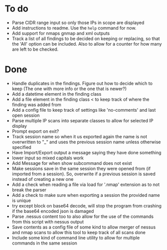 # To do

- Parse CIDR range input so only those IPs in scope are displayed
- Add instructions to readme. Use the `help` command for now.
- Add support for nmaps gnmap and xml outputs
- Track a list of all findings to be decided on keeping or replacing, so that the 'All' option can be included. Also to allow for a counter for how many are left to be checked.

# Done

- Handle duplicates in the findings. Figure out how to decide which to keep (The one with more info or the one that is newer?) 
- Add a datetime element in the finding class
- Add a file element in the finding class < to keep track of where the finding was added from
- Add a config file to keep track of settings like 'no-comments' and last open session
- Parse multiple IP scans into separate classes to allow for selected IP display
- Prompt export on exit? 
- Track session name so when it us exported again the name is not overwritten to "_" and uses the previous session name unless otherwise specified
- Have Import/Export output a message saying they have done something
- lower input so mixed capitals work
- Add Message for when show subcommand does not exist
- Make sessions save in the same session they were opened from (if imported from a session). So, overwrite if a previous session is saved instead of creating a new one
- Add a check when reading a file via load for '.nmap' extension as to not break the parser
- Add a check to make sure when exporting a session the provided name is unique
- try except block on base64 decode, will stop the program from crashing if the base64 encoded json is damaged
- Parse .nessus content too to also allow for the use of the commands from this script with nessus output
- Save contents as a config file of some kind to allow merger of nessus and nmap scans to allow this tool to keep track of all scans done 
- Include some kind of command line utility to allow for multiple commands in the same session